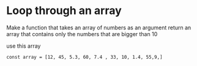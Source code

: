 # Loop through an array

Make a function that takes an array of numbers as an argument
return an array that contains only the numbers that are bigger than 10

use this array

    const array = [12, 45, 5.3, 60, 7.4 , 33, 10, 1.4, 55,9,]
